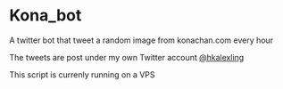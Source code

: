 # Kona_bot
A twitter bot that tweet a random image from konachan.com every hour

The tweets are post under my own Twitter account [@hkalexling](https://twitter.com/hkalexling)

This script is currenly running on a VPS
